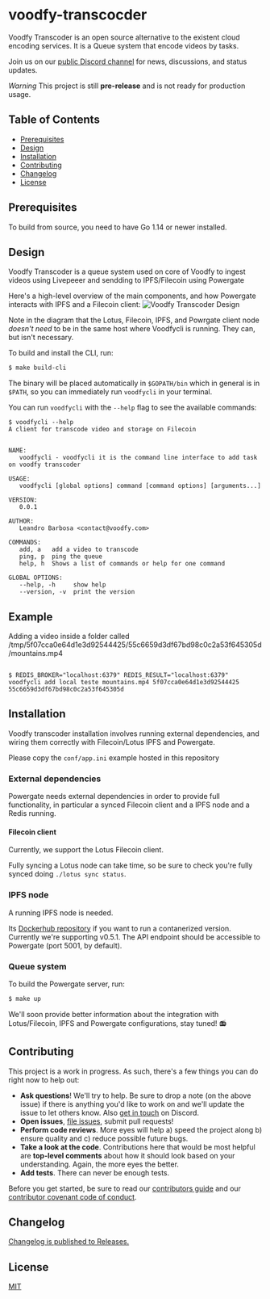 # voodfy-transcocder

Voodfy Transcoder is an open source alternative to the existent cloud encoding services. It is a Queue system that encode videos by tasks.

Join us on our [public Discord channel](https://discord.gg/UjNNkf) for news, discussions, and status updates.

*Warning* This project is still **pre-release** and is not ready for production usage.

## Table of Contents

-   [Prerequisites](#prerequisites)
-   [Design](#design)
-   [Installation](#installation)
-   [Contributing](#contributing)
-   [Changelog](#changelog)
-   [License](#license)

## Prerequisites

To build from source, you need to have Go 1.14 or newer installed.

## Design

Voodfy Transcoder is a queue system used on core of Voodfy to ingest videos using Livepeeer and sendding to IPFS/Filecoin using Powergate

Here's a high-level overview of the main components, and how Powergate interacts with IPFS and a Filecoin client:
![Voodfy Transcoder Design](https://s3.us-west-2.amazonaws.com/secure.notion-static.com/b0fcb3fc-8898-4c69-b38b-f21cd6c3e2f4/voodfy-transcoder.svg?X-Amz-Algorithm=AWS4-HMAC-SHA256&X-Amz-Credential=AKIAT73L2G45O3KS52Y5%2F20200712%2Fus-west-2%2Fs3%2Faws4_request&X-Amz-Date=20200712T173057Z&X-Amz-Expires=86400&X-Amz-Signature=52f87a17aed16cd34b7c145abe8a0fffd5989360d17d8ae9212966b57b950dcd&X-Amz-SignedHeaders=host&response-content-disposition=filename%20%3D%22voodfy-transcoder.svg%22)

Note in the diagram that the Lotus, Filecoin, IPFS, and Powrgate client node _doesn't need_ to be in the same host where Voodfycli is running. They can, but isn't necessary.

To build and install the CLI, run:
```bash
$ make build-cli
```
The binary will be placed automatically in `$GOPATH/bin` which in general is in `$PATH`, so you can immediately run `voodfycli` in your terminal.

You can run `voodfycli` with the `--help` flag to see the available commands:

```
$ voodfycli --help
A client for transcode video and storage on Filecoin


NAME:
   voodfycli - voodfycli it is the command line interface to add task on voodfy transcoder

USAGE:
   voodfycli [global options] command [command options] [arguments...]

VERSION:
   0.0.1

AUTHOR:
   Leandro Barbosa <contact@voodfy.com>

COMMANDS:
   add, a   add a video to transcode
   ping, p  ping the queue
   help, h  Shows a list of commands or help for one command

GLOBAL OPTIONS:
   --help, -h     show help
   --version, -v  print the version

```

## Example

Adding a video inside a folder called /tmp/5f07cca0e64d1e3d92544425/55c6659d3df67bd98c0c2a53f645305d/mountains.mp4

```

$ REDIS_BROKER="localhost:6379" REDIS_RESULT="localhost:6379" voodfycli add local teste mountains.mp4 5f07cca0e64d1e3d92544425 55c6659d3df67bd98c0c2a53f645305d

```

## Installation

Voodfy transcoder installation involves running external dependencies, and wiring them correctly with Filecoin/Lotus IPFS and Powergate.

Please copy the `conf/app.ini` example hosted in this repository

### External dependencies
Powergate needs external dependencies in order to provide full functionality, in particular a synced Filecoin client and a IPFS node and a Redis running.

#### Filecoin client
Currently, we support the Lotus Filecoin client.

Fully syncing a Lotus node can take time, so be sure to check you're fully synced doing `./lotus sync status`.

### IPFS node
A running IPFS node is needed.

Its [Dockerhub repository](https://hub.docker.com/r/ipfs/go-ipfs) if you want to run a contanerized version. Currently we're supporting v0.5.1. The API endpoint should be accessible to Powergate (port 5001, by default).

### Queue system
To build the Powergate server, run:
```bash
$ make up
```

We'll soon provide better information about the integration with Lotus/Filecoin, IPFS and Powergate configurations, stay tuned! 📻

## Contributing

This project is a work in progress. As such, there's a few things you can do right now to help out:

-   **Ask questions**! We'll try to help. Be sure to drop a note (on the above issue) if there is anything you'd like to work on and we'll update the issue to let others know. Also [get in touch](https://discord.gg/UjNNkf) on Discord.
-   **Open issues**, [file issues](https://github.com/Voodfy/voodfy-transcoder/issues), submit pull requests!
-   **Perform code reviews**. More eyes will help a) speed the project along b) ensure quality and c) reduce possible future bugs.
-   **Take a look at the code**. Contributions here that would be most helpful are **top-level comments** about how it should look based on your understanding. Again, the more eyes the better.
-   **Add tests**. There can never be enough tests.

Before you get started, be sure to read our [contributors guide](./CONTRIBUTING.md) and our [contributor covenant code of conduct](./CODE_OF_CONDUCT.md).

## Changelog

[Changelog is published to Releases.](https://github.com/Voodfy/voodfy-transcoder/releases)

## License

[MIT](LICENSE)
